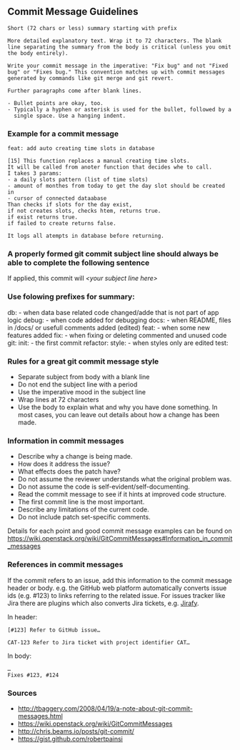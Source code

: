 
## Commit Message Guidelines
```
Short (72 chars or less) summary starting with prefix 

More detailed explanatory text. Wrap it to 72 characters. The blank
line separating the summary from the body is critical (unless you omit
the body entirely).

Write your commit message in the imperative: "Fix bug" and not "Fixed
bug" or "Fixes bug." This convention matches up with commit messages
generated by commands like git merge and git revert.

Further paragraphs come after blank lines.

- Bullet points are okay, too.
- Typically a hyphen or asterisk is used for the bullet, followed by a
  single space. Use a hanging indent.
```

### Example for a commit message
```
feat: add auto creating time slots in database

[15] This function replaces a manual creating time slots.
It will be called from anoter function that decides whe to call.
I takes 3 params: 
- a daily slots pattern (list of time slots)
- amount of monthes from today to get the day slot should be created in
- cursor of connected dataabase
Than checks if slots for the day exist, 
if not creates slots, checks htem, returns true.
if exist returns true.
if failed to create returns false.

It logs all atempts in database before returning.

```

### A properly formed git commit subject line should always be able to complete the following sentence
If applied, this commit will *\<your subject line here\>*

### Use folowing prefixes for summary:
db: - when data base related code changed/adde that is not part of app logic
debug: - when code added for debugging
docs: - when README, files in /docs/ or usefull comments added (edited)
feat: - when some new features added 
fix: - when fixing or deleting commented and unused code
git: 
init: - the first commit
refactor: 
style: - when styles only are edited
test: 

### Rules for a great git commit message style
* Separate subject from body with a blank line
* Do not end the subject line with a period
* Use the imperative mood in the subject line
* Wrap lines at 72 characters
* Use the body to explain what and why you have done something. In most cases, you can leave out details about how a change has been made.

### Information in commit messages
* Describe why a change is being made.
* How does it address the issue?
* What effects does the patch have?
* Do not assume the reviewer understands what the original problem was.
* Do not assume the code is self-evident/self-documenting.
* Read the commit message to see if it hints at improved code structure.
* The first commit line is the most important.
* Describe any limitations of the current code.
* Do not include patch set-specific comments.

Details for each point and good commit message examples can be found on https://wiki.openstack.org/wiki/GitCommitMessages#Information_in_commit_messages

### References in commit messages
If the commit refers to an issue, add this information to the commit message header or body. e.g. the GitHub web platform automatically converts issue ids (e.g. #123) to links referring to the related issue. For issues tracker like Jira there are plugins which also converts Jira tickets, e.g. [Jirafy](https://chrome.google.com/webstore/detail/jirafy/npldkpkhkmpnfhpmeoahhakbgcldplbj).

In header:
```
[#123] Refer to GitHub issue…
```
```
CAT-123 Refer to Jira ticket with project identifier CAT…
```
In body:
```
…
Fixes #123, #124
```

### Sources
* http://tbaggery.com/2008/04/19/a-note-about-git-commit-messages.html
* https://wiki.openstack.org/wiki/GitCommitMessages
* http://chris.beams.io/posts/git-commit/
* https://gist.github.com/robertpainsi
